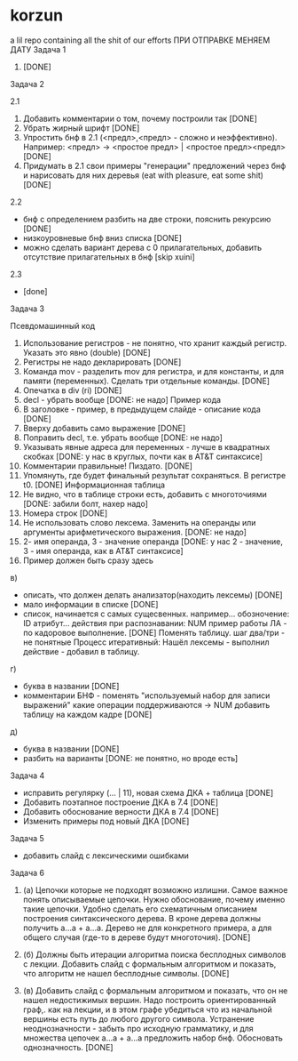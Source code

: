 # korzun
a lil repo containing all the shit of our efforts
ПРИ ОТПРАВКЕ МЕНЯЕМ ДАТУ
Задача 1 
1) [DONE]

Задача 2

2.1
1) Добавить комментарии о том, почему построили так [DONE]
2) Убрать жирный шрифт [DONE]
3) Упростить бнф в 2.1 (<предл>,<предл> - сложно и неэффективно). Например:
<предл> -> <простое предл> | <простое предл><предл> [DONE]
4) Придумать в 2.1 свои примеры "генерации" предложений через бнф и нарисовать для них деревья (eat with pleasure, eat some shit) [DONE]

2.2
- бнф с определением разбить на две строки, пояснить рекурсию [DONE]
- низкоуровневые бнф вниз списка [DONE]
- можно сделать вариант дерева с 0 прилагательных, добавить отсутствие прилагательных в бнф [skip xuini]

2.3
- [done]

Задача 3

Псевдомашинный код
1) Использование регистров - не понятно, что хранит каждый регистр. Указать это явно (double) [DONE]
2) Регистры не надо декларировать [DONE]
3) Команда mov - разделить mov для регистра, и для константы, и для памяти (переменных). Сделать три отдельные команды. [DONE]
4) Опечатка в div (ri) [DONE]
5) decl - убрать вообще [DONE: не надо]
Пример кода
1) В заголовке - пример, в предыдущем слайде - описание кода [DONE]
2) Вверху добавить само выражение [DONE]
3) Поправить decl, т.е. убрать вообще [DONE: не надо]
4) Указывать явные адреса для переменных - лучше в квадратных скобках [DONE: у нас в круглых, почти как в AT&T синтаксисе]
5) Комментарии правильные! Пиздато. [DONE]
6) Упомянуть, где будет финальный результат сохраняться. В регистре t0. [DONE]
Информационная таблица
1) Не видно, что в таблице строки есть, добавить с многоточиями [DONE: забили болт, нахер надо]
2) Номера строк [DONE]
3) Не использовать слово лексема. Заменить на операнды или аргументы арифметического выражения. [DONE: не надо]
4) 2- имя операнда, 3 - значение операнда [DONE: у нас 2 - значение, 3 - имя операнда, как в AT&T синтаксисе]
5) Пример должен быть сразу здесь 

в)
- описать, что должен делать анализатор(находить лексемы) [DONE]
- мало информации в списке [DONE]
- список, начинается с самых сущесвенных.
например...
обозночение: ID
атрибут...
действия при распознавании:
NUM
пример работы ЛА - по кадоровое выполнение. [DONE]
Поменять таблицу.
шаг два/три - не понятные
Процесс итеративный:
Нашёл лексемы - выполнил действие - добавил в таблицу.

г)
- буква в названии [DONE]
- комментарии БНФ - поменять
"используемый набор для записи выражений"
какие операции поддерживаются
<num> -> NUM
добавить таблицу на каждом кадре [DONE]
  
д)
- буква в названии [DONE]
- разбить на варианты [DONE: не понятно, но вроде есть]

Задача 4
- исправить регулярку (... | 11), новая схема ДКА + таблица [DONE]
- Добавить поэтапное построение ДКА в 7.4 [DONE]
- Добавить обоснование верности ДКА в 7.4 [DONE]
- Изменить примеры под новый ДКА [DONE]

Задача 5
- добавить слайд с лексическими ошибками

Задача 6
1) (а) Цепочки которые не подходят возможно излишни. Самое важное понять описываемые цепочки.
Нужно обоснование, почему именно такие цепочки. Удобно сделать его схематичным описанием построения синтаксического дерева. В кроне дерева должны получить а...а + а...а. Дерево не для конкретного примера, а для общего случая (где-то в дереве будут многоточия). [DONE]

2) (б) Должны быть итерации алгоритма поиска бесплодных символов с лекции. Добавить слайд с формальным алгоритмом и показать, что алгоритм не нашел бесплодные символы. [DONE]

3) (в) Добавить слайд с формальным алгоритмом и показать, что он не нашел недостижимых вершин. Надо построить ориентированный граф,. как на лекции, и в этом графе убедиться что из начальной вершины есть путь до любого другого символа.
Устранение неоднозначности - забыть про исходную грамматику, и для множества цепочек а...а + а...а предложить набор бнф. Обосновать однозначность. [DONE]
